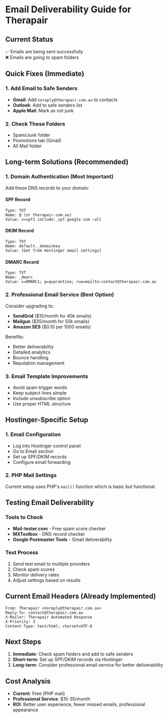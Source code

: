 # Email Deliverability Guide for Therapair

## Current Status
✅ Emails are being sent successfully  
❌ Emails are going to spam folders  

## Quick Fixes (Immediate)

### 1. Add Email to Safe Senders
- **Gmail**: Add `noreply@therapair.com.au` to contacts
- **Outlook**: Add to safe senders list
- **Apple Mail**: Mark as not junk

### 2. Check These Folders
- Spam/Junk folder
- Promotions tab (Gmail)
- All Mail folder

## Long-term Solutions (Recommended)

### 1. Domain Authentication (Most Important)
Add these DNS records to your domain:

#### SPF Record
```
Type: TXT
Name: @ (or therapair.com.au)
Value: v=spf1 include:_spf.google.com ~all
```

#### DKIM Record
```
Type: TXT
Name: default._domainkey
Value: [Get from Hostinger email settings]
```

#### DMARC Record
```
Type: TXT
Name: _dmarc
Value: v=DMARC1; p=quarantine; rua=mailto:contact@therapair.com.au
```

### 2. Professional Email Service (Best Option)
Consider upgrading to:
- **SendGrid** ($15/month for 40k emails)
- **Mailgun** ($35/month for 50k emails)
- **Amazon SES** ($0.10 per 1000 emails)

Benefits:
- Better deliverability
- Detailed analytics
- Bounce handling
- Reputation management

### 3. Email Template Improvements
- Avoid spam trigger words
- Keep subject lines simple
- Include unsubscribe option
- Use proper HTML structure

## Hostinger-Specific Setup

### 1. Email Configuration
- Log into Hostinger control panel
- Go to Email section
- Set up SPF/DKIM records
- Configure email forwarding

### 2. PHP Mail Settings
Current setup uses PHP's `mail()` function which is basic but functional.

## Testing Email Deliverability

### Tools to Check
- **Mail-tester.com** - Free spam score checker
- **MXToolbox** - DNS record checker
- **Google Postmaster Tools** - Gmail deliverability

### Test Process
1. Send test email to multiple providers
2. Check spam scores
3. Monitor delivery rates
4. Adjust settings based on results

## Current Email Headers (Already Implemented)
```
From: Therapair <noreply@therapair.com.au>
Reply-To: contact@therapair.com.au
X-Mailer: Therapair Automated Response
X-Priority: 3
Content-Type: text/html; charset=UTF-8
```

## Next Steps
1. **Immediate**: Check spam folders and add to safe senders
2. **Short-term**: Set up SPF/DKIM records via Hostinger
3. **Long-term**: Consider professional email service for better deliverability

## Cost Analysis
- **Current**: Free (PHP mail)
- **Professional Service**: $15-35/month
- **ROI**: Better user experience, fewer missed emails, professional appearance
